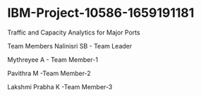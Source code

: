 # IBM-Project-10586-1659191181
Traffic and Capacity Analytics for Major Ports
 
 Team Members
 Nalinisri SB - Team Leader
 
 Mythreyee A - Team Member-1
 
 Pavithra M -Team Member-2
 
 Lakshmi Prabha K -Team Member-3
